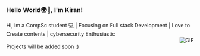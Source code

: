 ### Hello World🌍👋, I'm Kiran!

Hi, im a CompSc student 💻 | Focusing on Full stack Development | Love to Create contents | cybersecurity Enthusiastic <br>
  <img align="right" alt="GIF" src="https://media.giphy.com/media/836HiJc7pgzy8iNXCn/giphy.gif" /> <br>
Projects will be added soon :)
